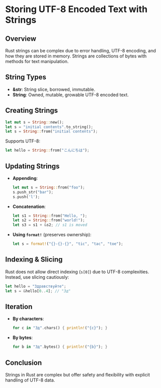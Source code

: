 # Storing UTF-8 Encoded Text with Strings

## Overview
Rust strings can be complex due to error handling, UTF-8 encoding, and how they are stored in memory. Strings are collections of bytes with methods for text manipulation.

## String Types
- **&str**: String slice, borrowed, immutable.
- **String**: Owned, mutable, growable UTF-8 encoded text.

## Creating Strings
```rust
let mut s = String::new();
let s = "initial contents".to_string();
let s = String::from("initial contents");
```

Supports UTF-8:
```rust
let hello = String::from("こんにちは");
```

## Updating Strings
- **Appending**:
  ```rust
  let mut s = String::from("foo");
  s.push_str("bar");
  s.push('l');
  ```
- **Concatenation**:
  ```rust
  let s1 = String::from("Hello, ");
  let s2 = String::from("world!");
  let s3 = s1 + &s2; // s1 is moved
  ```
- **Using `format!`** (preserves ownership):
  ```rust
  let s = format!("{}-{}-{}", "tic", "tac", "toe");
  ```

## Indexing & Slicing
Rust does not allow direct indexing (`s[0]`) due to UTF-8 complexities. Instead, use slicing cautiously:
```rust
let hello = "Здравствуйте";
let s = &hello[0..4]; // "Зд"
```

## Iteration
- **By characters**:
  ```rust
  for c in "Зд".chars() { println!("{c}"); }
  ```
- **By bytes**:
  ```rust
  for b in "Зд".bytes() { println!("{b}"); }
  ```

## Conclusion
Strings in Rust are complex but offer safety and flexibility with explicit handling of UTF-8 data.

